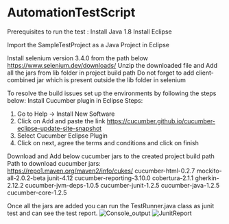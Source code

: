 # AutomationTestScript 
Prerequisites to run the test : 
Install Java 1.8
Install Eclipse 

Import the SampleTestProject as a Java Project in Eclipse 

Install selenium version 3.4.0 from the path below
https://www.selenium.dev/downloads/
Unzip the downloaded file and Add all the jars from lib folder in project build path 
Do not forget to add client-combined jar which is present outside the lib folder in selenium 


To resolve the build issues set up the environments by following the steps below:
Install Cucumber plugin in Eclipse
Steps:
1. Go to Help -> Install New Software 
2. Click on Add and paste the link https://cucumber.github.io/cucumber-eclipse-update-site-snapshot
3. Select Cucumber Eclipse Plugin
4. Click on next, agree the terms and conditions and click on finish 

Download and Add below cucumber jars to the created project build path 
Path to download cucumber jars: https://repo1.maven.org/maven2/info/cukes/
cucumber-html-0.2.7
mockito-all-2.0.2-beta
junit-4.12
cucumber-reporting-3.10.0
cobertura-2.1.1
gherkin-2.12.2
cucumber-jvm-deps-1.0.5
cucumber-junit-1.2.5
cucumber-java-1.2.5
cucumber-core-1.2.5


Once all the jars are added you can run the TestRunner.java class as junit test and can see the test report.
![Console_output](https://user-images.githubusercontent.com/94328887/141707408-0b332789-c8d2-4870-a314-3ee1e13254c2.PNG)
![JunitReport](https://user-images.githubusercontent.com/94328887/141707419-53c2fd90-d08f-42f9-bb1e-c732c75a98da.PNG)

